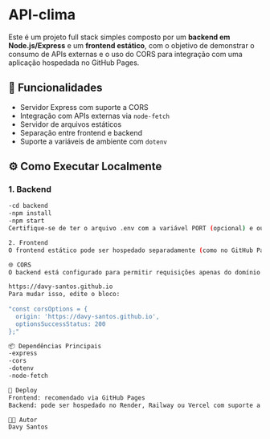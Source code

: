 # API-clima

Este é um projeto full stack simples composto por um **backend em Node.js/Express** e um **frontend estático**, com o objetivo de demonstrar o consumo de APIs externas e o uso do CORS para integração com uma aplicação hospedada no GitHub Pages.
 
## 🚀 Funcionalidades

- Servidor Express com suporte a CORS  
- Integração com APIs externas via `node-fetch`  
- Servidor de arquivos estáticos  
- Separação entre frontend e backend  
- Suporte a variáveis de ambiente com `dotenv`  

## ⚙️ Como Executar Localmente

### 1. Backend

```bash
-cd backend
-npm install
-npm start
Certifique-se de ter o arquivo .env com a variável PORT (opcional) e outras que sua lógica possa exigir.

2. Frontend
O frontend estático pode ser hospedado separadamente (como no GitHub Pages) ou servir localmente com alguma ferramenta como Live Server, ou integrado via GitHub Actions.

🌐 CORS
O backend está configurado para permitir requisições apenas do domínio:

https://davy-santos.github.io
Para mudar isso, edite o bloco:
 
"const corsOptions = {
  origin: 'https://davy-santos.github.io',
  optionsSuccessStatus: 200
};"

📦 Dependências Principais
-express
-cors
-dotenv
-node-fetch

📁 Deploy
Frontend: recomendado via GitHub Pages
Backend: pode ser hospedado no Render, Railway ou Vercel com suporte a Node.js.

🧑‍💻 Autor
Davy Santos
